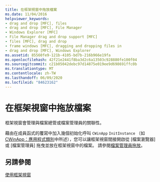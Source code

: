 ```yaml
---
title: 在框架視窗中拖放檔案
ms.date: 11/04/2016
helpviewer_keywords:
- drag and drop [MFC], files
- drag and drop [MFC], File Manager
- Windows Explorer [MFC]
- File Manager drag and drop support [MFC]
- files [MFC], drag and drop
- frame windows [MFC], dragging and dropping files in
- drag and drop [MFC], Windows Explorer
ms.assetid: 85560fe9-121b-4105-bd7b-216b966e19fa
ms.openlocfilehash: 42f21e2441f8ba3d2c6a13503c928880fe100f04
ms.sourcegitcommit: c21b05042debc97d14875e019ee9d698691ffc0b
ms.translationtype: MT
ms.contentlocale: zh-TW
ms.lasthandoff: 06/09/2020
ms.locfileid: "84623162"
---
```

# <a name="dragging-and-dropping-files-in-a-frame-window"></a>在框架視窗中拖放檔案

框架視窗會管理與檔案總管或檔案管理員的關聯性。

藉由在成員函式的覆寫中加入幾個初始化呼叫 `CWinApp` `InitInstance` （如[CWinApp：應用程式類別](cwinapp-the-application-class.md)中所述），您可以讓框架視窗間接開啟從 [檔案瀏覽器] 或 [檔案管理員] 拖曳並放在框架視窗中的檔案。 請參閱[檔案管理員拖放](special-cwinapp-services.md)。

## <a name="see-also"></a>另請參閱

[使用框架視窗](using-frame-windows.md)

